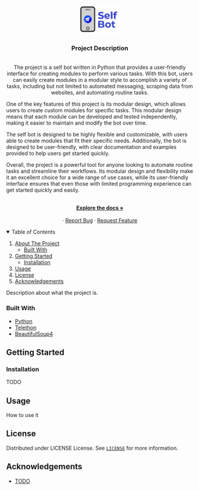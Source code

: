 <!-- PROJECT LOGO -->
<br />
<p align="center">
  <a href="https://github.com/Adhenrique12/downloader_bot">
    <img src="project_assets/logo.png" alt="Logo" height="80">
  </a>

  <h3 align="center">Project Description</h3>
  <p align=center > 
  <br />
  The project is a self bot written in Python that provides a user-friendly interface for creating modules to perform various tasks. With this bot, users can easily create modules in a modular style to accomplish a variety of tasks, including but not limited to automated messaging, scraping data from websites, and automating routine tasks.

One of the key features of this project is its modular design, which allows users to create custom modules for specific tasks. This modular design means that each module can be developed and tested independently, making it easier to maintain and modify the bot over time.

The self bot is designed to be highly flexible and customizable, with users able to create modules that fit their specific needs. Additionally, the bot is designed to be user-friendly, with clear documentation and examples provided to help users get started quickly.

Overall, the project is a powerful tool for anyone looking to automate routine tasks and streamline their workflows. Its modular design and flexibility make it an excellent choice for a wide range of use cases, while its user-friendly interface ensures that even those with limited programming experience can get started quickly and easily.
  </p>
  
  <p align="center">
    <br />
    <a href="https://github.com/RaphGL/ProjectName"><strong>Explore the docs »</strong></a>
    <br />
    <br />
    ·
    <a href="https://github.com/RaphGL/ProjectName/issues">Report Bug</a>
    ·
    <a href="https://github.com/RaphGL/ProjectName/issues">Request Feature</a>
  </p>
</p>

<!-- TABLE OF CONTENTS -->
<details open="open">
  <summary>Table of Contents</summary>
  <ol>
    <li>
      <a href="#about-the-project">About The Project</a>
      <ul>
        <li><a href="#built-with">Built With</a></li>
      </ul>
    </li>
    <li>
      <a href="#getting-started">Getting Started</a>
      <ul>
        <li><a href="#installation">Installation</a></li>
      </ul>
    </li>
    <li><a href="#usage">Usage</a></li>
    <li><a href="#license">License</a></li>
    <li><a href="#acknowledgements">Acknowledgements</a></li>
  </ol>
</details>

<!-- ABOUT THE PROJECT -->

Description about what the project is.


### Built With

- [Python](https://www.python.org/)
- [Telethon](https://docs.telethon.dev/)
- [BeautifulSoup4](https://pypi.org/project/beautifulsoup4/)

<!-- GETTING STARTED -->

## Getting Started

### Installation

TODO

<!-- USAGE EXAMPLES -->

## Usage

How to use it

<!-- LICENSE -->

## License

Distributed under LICENSE License. See [`LICENSE`](https://github.com/RaphGL/ProjectName/blob/main/LICENSE) for more information.

<!-- ACKNOWLEDGEMENTS -->

## Acknowledgements

- [TODO]()

<!-- MARKDOWN LINKS & IMAGES -->
<!-- https://www.markdownguide.org/basic-syntax/#reference-style-links -->

[contributors-shield]: https://img.shields.io/github/contributors/othneildrew/Best-README-Template.svg?style=for-the-badge
[contributors-url]: https://github.com/othneildrew/Best-README-Template/graphs/contributors
[forks-shield]: https://img.shields.io/github/forks/othneildrew/Best-README-Template.svg?style=for-the-badge
[forks-url]: https://github.com/othneildrew/Best-README-Template/network/members
[stars-shield]: https://img.shields.io/github/stars/othneildrew/Best-README-Template.svg?style=for-the-badge
[stars-url]: https://github.com/othneildrew/Best-README-Template/stargazers
[issues-shield]: https://img.shields.io/github/issues/othneildrew/Best-README-Template.svg?style=for-the-badge
[issues-url]: https://github.com/othneildrew/Best-README-Template/issues
[license-shield]: https://img.shields.io/github/license/othneildrew/Best-README-Template.svg?style=for-the-badge
[license-url]: https://github.com/othneildrew/Best-README-Template/blob/master/LICENSE.txt
[linkedin-shield]: https://img.shields.io/badge/-LinkedIn-black.svg?style=for-the-badge&logo=linkedin&colorB=555
[linkedin-url]: https://linkedin.com/in/othneildrew
[product-screenshot]: images/screenshot.png
